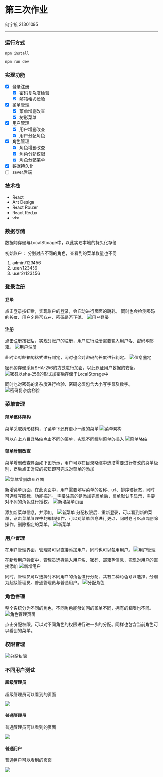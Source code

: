 # 第三次作业

何宇航 21301095

---

### 运行方式

```
npm install

npm run dev
```

### 实现功能
- [x] 登录注册
  - [x] 密码复杂度检验
  - [x] 邮箱格式检验
- [x] 菜单管理
  - [x] 菜单增删改查
  - [x] 树形菜单
- [x] 用户管理
  - [x] 用户增删改查
  - [x] 用户分配角色
- [x] 角色管理
  - [x] 角色增删改查
  - [x] 角色分配权限
  - [x] 角色分配菜单
- [x] 数据持久化
- [ ] sever后端
   
### 技术栈

- React
- Ant Design
- React Router
- React Redux
- vite

### 数据存储

数据均存储与LocalStorage中，以此实现本地的持久化存储

初始账户：
分别对应不同的角色，查看到的菜单数量也不同
1. admin/123456
2. user/123456
3. user2/123456

### 登录注册

#### 登录


点击登录按钮后，实现账户的登录，会自动进行页面的跳转。
同时也会检测密码的长度、用户名是否存在、密码是否正确。
![用户登录](img/image-1.png)

#### 注册

点击注册按钮后，实现对账户的注册，用户进行注册需要输入用户名、密码与邮箱。
![用户注册](img/image-2.png)

此时会对邮箱的格式进行判定，同时也会对密码的长度进行判定。
![信息鉴定](img/image-3.png)

密码的存储采用SHA-256的方式进行加密，以此保证用户数据的安全。
![密码以sha-256的形式加密后存储于LocalStorage中](img/image-4.png)

同时也对密码的复杂度进行检验，密码必须包含大小写字母及数字。
![密码复杂度检验](img/image-5.png)


### 菜单管理

#### 菜单整体架构

菜单采取树形结构，子菜单下还有更小一级的菜单
![菜单架构](img/image-19.png)

可以在上方目录略缩点击不同的菜单，实现不同级别菜单的插入
![菜单略缩](img/image-23.png)

#### 菜单增删改查

菜单增删改查界面如下图所示，用户可以在目录略缩中选取需要进行修改的菜单级别，然后点击对应的按钮即可完成对菜单的添加

![菜单增删改查界面](img/image-7.png)


新增菜单页面，在此页面中，用户需要填写菜单的名称、url、排序和状态，同时可选填写图标，功能描述。
需要注意的是添加完菜单后，菜单默认不显示，需要对不同的角色进行授权。
![新增菜单页面](img/image-20.png)

添加新菜单信息，并添加。
![新菜单](img/image-21.png)
分配权限后，重新登录，可以看到新的菜单，点击菜单管理中的编辑操作，可以对菜单信息进行更改，同时也可以点击删除操作，删除指定的菜单。
![新菜单](img/image-22.png)


### 用户管理

在用户管理界面，管理员可以直接添加用户，同时也可以禁用用户。
![用户管理](img/image-11.png)

在新增用户弹窗中，管理员选择输入用户名、密码、邮箱等信息，实现对用户的直接添加
![新增用户](img/image-12.png)

同时，管理员可以选择对不同用户的角色进行分配，共有三种角色可以选择，分别为超级管理员、普通管理员与普通用户。
![分配角色](img/image-13.png)

### 角色管理
整个系统分为不同的角色，不同角色能够访问的菜单不同，拥有的权限也不同。
![角色管理页面](img/image-14.png)

点击分配权限，可以对不同角色的权限进行进一步的分配。同样也包含当前角色可以看到的菜单。


### 权限管理
![分配权限](img/image-15.png)


### 不同用户测试

#### 超级管理员

超级管理员可以看到的页面

![](img/image-24.png)

#### 普通管理员

普通管理员可以看到的页面

![](img/image-25.png)

#### 普通用户

普通用户可以看到的页面

![](img/image-26.png)

